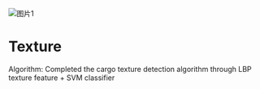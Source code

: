 ![图片1](https://user-images.githubusercontent.com/18719360/131456340-bfa8b1a7-ac71-44a8-b521-47d32eed29f6.png)
# Texture
Algorithm: 	Completed the cargo texture detection algorithm through LBP texture feature + SVM classifier
